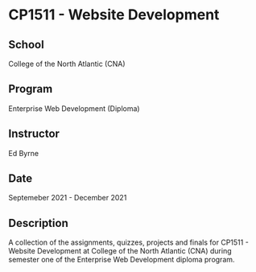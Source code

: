 # CP1511 - Website Development
## School
College of the North Atlantic (CNA)
## Program
Enterprise Web Development (Diploma)
## Instructor
Ed Byrne
## Date
Septemeber 2021 - December 2021
## Description
A collection of the assignments, quizzes, projects and finals for CP1511 - Website Development at College of the North Atlantic (CNA) during semester one of the Enterprise Web Development diploma program.
